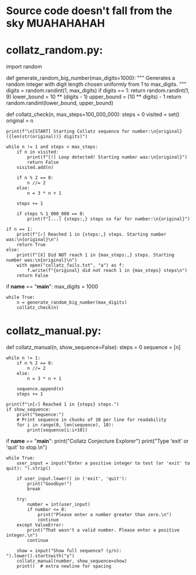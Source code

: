 # Source code doesn't fall from the sky MUAHAHAHAH
# collatz_random.py:
import random

def generate_random_big_number(max_digits=1000):
    """
    Generates a random integer with digit length chosen uniformly from 1 to max_digits.
    """
    digits = random.randint(1, max_digits)
    if digits == 1:
        return random.randint(1, 9)
    lower_bound = 10 ** (digits - 1)
    upper_bound = (10 ** digits) - 1
    return random.randint(lower_bound, upper_bound)

def collatz_check(n, max_steps=100_000_000):
    steps = 0
    visited = set()
    original = n

    print(f"\n[START] Starting Collatz sequence for number:\n{original} ({len(str(original))} digits)")

    while n != 1 and steps < max_steps:
        if n in visited:
            print(f"[!] Loop detected! Starting number was:\n{original}")
            return False
        visited.add(n)

        if n % 2 == 0:
            n //= 2
        else:
            n = 3 * n + 1

        steps += 1

        if steps % 1_000_000 == 0:
            print(f"[...] {steps:,} steps so far for number:\n{original}")

    if n == 1:
        print(f"[✓] Reached 1 in {steps:,} steps. Starting number was:\n{original}\n")
        return True
    else:
        print(f"[X] Did NOT reach 1 in {max_steps:,} steps. Starting number was:\n{original}\n")
        with open("collatz_fails.txt", "a") as f:
            f.write(f"{original} did not reach 1 in {max_steps} steps\n")
        return False

if __name__ == "__main__":
    max_digits = 1000

    while True:
        n = generate_random_big_number(max_digits)
        collatz_check(n)
# collatz_manual.py:
def collatz_manual(n, show_sequence=False):
    steps = 0
    sequence = [n]

    while n != 1:
        if n % 2 == 0:
            n //= 2
        else:
            n = 3 * n + 1

        sequence.append(n)
        steps += 1

    print(f"\n[✓] Reached 1 in {steps} steps.")
    if show_sequence:
        print("Sequence:")
        # Print sequence in chunks of 10 per line for readability
        for i in range(0, len(sequence), 10):
            print(sequence[i:i+10])


if __name__ == "__main__":
    print("Collatz Conjecture Explorer")
    print("Type 'exit' or 'quit' to stop.\n")

    while True:
        user_input = input("Enter a positive integer to test (or 'exit' to quit): ").strip()

        if user_input.lower() in ('exit', 'quit'):
            print("Goodbye!")
            break

        try:
            number = int(user_input)
            if number <= 0:
                print("Please enter a number greater than zero.\n")
                continue
        except ValueError:
            print("That wasn't a valid number. Please enter a positive integer.\n")
            continue

        show = input("Show full sequence? (y/n): ").lower().startswith("y")
        collatz_manual(number, show_sequence=show)
        print()  # extra newline for spacing
